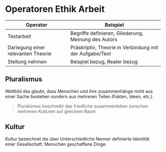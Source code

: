 # Operatoren Ethik Arbeit

| Operator                           | Beispiel                                                |
| ---------------------------------- | ------------------------------------------------------- |
| Textarbeit                         | Begriffe definieren, Gliederung, Meinung des Autors     |
| Darlegung einer relevanten Theorie | Präskriptiv, Theorie in Verbindung mit der Aufgabe/Text |
| Stellung nehmen                    | Beispiel bezug, Realer bezug                            |

## Pluralismus

Weltbild das glaubt, dass Menschen und ihre zusammenhänge nicht aus einer Sache bestehen sondern aus mehreren Teilen (Fakten, Ideen, etc.).

> Pluralismus beschreibt das friedliche zusammenleben zwischen mehreren Kulturen auf gleichem Raum

## Kultur

Kultur bezeichnet die über Unterschiedliche Nenner definierte Identität einer Gesellschaft.
Menschen geschaffene Dinge.
